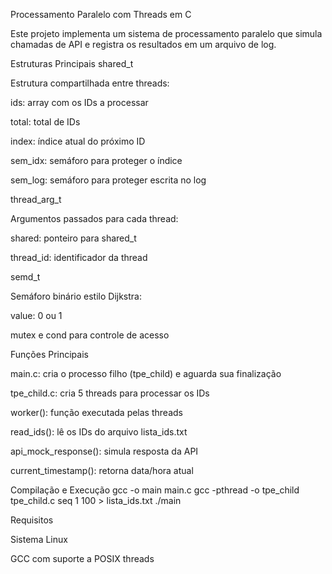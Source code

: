Processamento Paralelo com Threads em C

Este projeto implementa um sistema de processamento paralelo que simula chamadas de API e registra os resultados em um arquivo de log.

Estruturas Principais
shared_t

Estrutura compartilhada entre threads:

ids: array com os IDs a processar

total: total de IDs

index: índice atual do próximo ID

sem_idx: semáforo para proteger o índice

sem_log: semáforo para proteger escrita no log

thread_arg_t

Argumentos passados para cada thread:

shared: ponteiro para shared_t

thread_id: identificador da thread

semd_t

Semáforo binário estilo Dijkstra:

value: 0 ou 1

mutex e cond para controle de acesso

Funções Principais

main.c: cria o processo filho (tpe_child) e aguarda sua finalização

tpe_child.c: cria 5 threads para processar os IDs

worker(): função executada pelas threads

read_ids(): lê os IDs do arquivo lista_ids.txt

api_mock_response(): simula resposta da API

current_timestamp(): retorna data/hora atual


Compilação e Execução
gcc -o main main.c
gcc -pthread -o tpe_child tpe_child.c
seq 1 100 > lista_ids.txt
./main

Requisitos

Sistema Linux

GCC com suporte a POSIX threads
